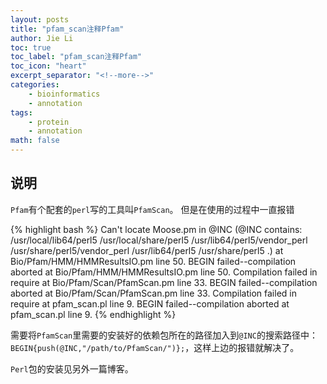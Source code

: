 ```yaml
---
layout: posts
title: "pfam_scan注释Pfam"
author: Jie Li
toc: true
toc_label: "pfam_scan注释Pfam"
toc_icon: "heart"
excerpt_separator: "<!--more-->"
categories:
    - bioinformatics
    - annotation
tags:
    - protein
    - annotation
math: false
---
```


## 说明

`Pfam`有个配套的`perl`写的工具叫`PfamScan`。
但是在使用的过程中一直报错

<!--more-->

{% highlight bash %}
Can't locate Moose.pm in @INC (@INC contains: /usr/local/lib64/perl5 /usr/local/share/perl5 /usr/lib64/perl5/vendor_perl /usr/share/perl5/vendor_perl /usr/lib64/perl5 /usr/share/perl5 .) at Bio/Pfam/HMM/HMMResultsIO.pm line 50.
BEGIN failed--compilation aborted at Bio/Pfam/HMM/HMMResultsIO.pm line 50.
Compilation failed in require at Bio/Pfam/Scan/PfamScan.pm line 33.
BEGIN failed--compilation aborted at Bio/Pfam/Scan/PfamScan.pm line 33.
Compilation failed in require at pfam_scan.pl line 9.
BEGIN failed--compilation aborted at pfam_scan.pl line 9.
{% endhighlight %}

需要将`PfamScan`里需要的安装好的依赖包所在的路径加入到`@INC`的搜索路径中：`BEGIN{push(@INC,"/path/to/PfamScan/")};`，这样上边的报错就解决了。

`Perl`包的安装见另外一篇博客。

